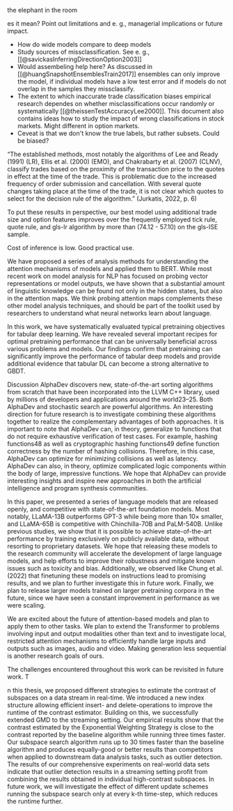 

the elephant in the room


es it mean? Point out limitations and e. g., managerial implications or future impact.
- How do wide models compare to deep models
- Study sources of missclassification. See e. g., [[@savickasInferringDirectionOption2003]]
- Would assembeling help here? As discussed in [[@huangSnapshotEnsemblesTrain2017]] ensembles can only improve the model, if individual models have a low test error and if models do not overlap in the samples they missclassify.
- The extent to which inaccurate trade classification biases empirical research dependes on whether misclassifications occur randomly or systematically [[@theissenTestAccuracyLee2000]]. This document also contains ideas how to study the impact of wrong classifications in stock markets. Might different in option markets.
- Ceveat is that we don't know the true labels, but rather subsets. Could be biased?

“The established methods, most notably the algorithms of Lee and Ready (1991) (LR), Ellis et al. (2000) (EMO), and Chakrabarty et al. (2007) (CLNV), classify trades based on the proximity of the transaction price to the quotes in effect at the time of the trade. This is problematic due to the increased frequency of order submission and cancellation. With several quote changes taking place at the time of the trade, it is not clear which quotes to select for the decision rule of the algorithm.” (Jurkatis, 2022, p. 6)

To put these results in perspective, our best model using additional trade size and option features improves over the frequently employed tick rule, quote rule, and gls-lr algorithm by more than (74.12 - 57.10) on the gls-ISE sample. 

Cost of inference is low. Good practical use.



We have proposed a series of analysis methods for understanding the attention mechanisms of models and applied them to BERT. While most recent work on model analysis for NLP has focused on probing vector representations or model outputs, we have shown that a substantial amount of linguistic knowledge can be found not only in the hidden states, but also in the attention maps. We think probing attention maps complements these other model analysis techniques, and should be part of the toolkit used by researchers to understand what neural networks learn about language.

In this work, we have systematically evaluated typical pretraining objectives for tabular deep learning. We have revealed several important recipes for optimal pretraining performance that can be universally beneficial across various problems and models. Our findings confirm that pretraining can significantly improve the performance of tabular deep models and provide additional evidence that tabular DL can become a strong alternative to GBDT.


Discussion AlphaDev discovers new, state-of-the-art sorting algorithms from scratch that have been incorporated into the LLVM C++ library, used by millions of developers and applications around the world23–25. Both AlphaDev and stochastic search are powerful algorithms. An interesting direction for future research is to investigate combining these algorithms together to realize the complementary advantages of both approaches. It is important to note that AlphaDev can, in theory, generalize to functions that do not require exhaustive verification of test cases. For example, hashing functions48 as well as cryptographic hashing functions49 define function correctness by the number of hashing collisions. Therefore, in this case, AlphaDev can optimize for minimizing collisions as well as latency. AlphaDev can also, in theory, optimize complicated logic components within the body of large, impressive functions. We hope that AlphaDev can provide interesting insights and inspire new approaches in both the artificial intelligence and program synthesis communities.

In this paper, we presented a series of language models that are released openly, and competitive with state-of-the-art foundation models. Most notably, LLaMA-13B outperforms GPT-3 while being more than 10× smaller, and LLaMA-65B is competitive with Chinchilla-70B and PaLM-540B. Unlike previous studies, we show that it is possible to achieve state-of-the-art performance by training exclusively on publicly available data, without resorting to proprietary datasets. We hope that releasing these models to the research community will accelerate the development of large language models, and help efforts to improve their robustness and mitigate known issues such as toxicity and bias. Additionally, we observed like Chung et al. (2022) that finetuning these models on instructions lead to promising results, and we plan to further investigate this in future work. Finally, we plan to release larger models trained on larger pretraining corpora in the future, since we have seen a constant improvement in performance as we were scaling.

We are excited about the future of attention-based models and plan to apply them to other tasks. We plan to extend the Transformer to problems involving input and output modalities other than text and to investigate local, restricted attention mechanisms to efficiently handle large inputs and outputs such as images, audio and video. Making generation less sequential is another research goals of ours.

The challenges encountered throughout this work can be revisited in future work. T

n this thesis, we proposed different strategies to estimate the contrast of subspaces on a data stream in real-time. We introduced a new index structure allowing efficient insert- and delete-operations to improve the runtime of the contrast estimator. Building on this, we successfully extended GMD to the streaming setting. Our empirical results show that the contrast estimated by the Exponential Weighting Strategy is close to the contrast reported by the baseline algorithm while running three times faster. Our subspace search algorithm runs up to 30 times faster than the baseline algorithm and produces equally-good or better results than competitors when applied to downstream data analysis tasks, such as outlier detection. The results of our comprehensive experiments on real-world data sets indicate that outlier detection results in a streaming setting profit from combining the results obtained in individual high-contrast subspaces. In future work, we will investigate the effect of different update schemes running the subspace search only at every k-th time-step, which reduces the runtime further.